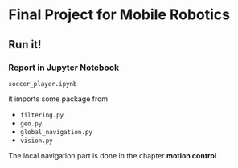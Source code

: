 # Final Project for Mobile Robotics

## Run it!

### Report in Jupyter Notebook

`soccer_player.ipynb`

it imports some package from

* `filtering.py`
* `geo.py`
* `global_navigation.py`
* `vision.py`

The local navigation part is done in the chapter **motion control**.
